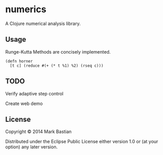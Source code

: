 # numerics

A Clojure numerical analysis library.

## Usage

Runge-Kutta Methods are concisely implemented.

~~~~
(defn horner
  [t c] (reduce #(+ (* t %1) %2) (rseq c)))
~~~~

## TODO

Verify adaptive step control

Create web demo

## License

Copyright © 2014 Mark Bastian

Distributed under the Eclipse Public License either version 1.0 or (at
your option) any later version.
